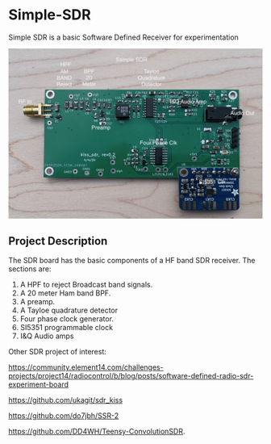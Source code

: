 # Simple-SDR
Simple SDR is a basic Software Defined Receiver for experimentation

![Robot_Front](https://github.com/jerryok826/Simple-SDR/blob/main/Pictures/simple_sdr_caption.jpeg)

## Project Description
The SDR board has the basic components of a HF band SDR receiver. The sections are:
1. A HPF to reject Broadcast band signals.
2. A 20 meter Ham band BPF.
3. A preamp.
4. A Tayloe quadrature detector
5. Four phase clock generator.
6. SI5351 programmable clock
7. I&Q Audio amps

Other SDR project of interest:

https://community.element14.com/challenges-projects/project14/radiocontrol/b/blog/posts/software-defined-radio-sdr-experiment-board

https://github.com/ukagit/sdr_kiss

https://github.com/do7jbh/SSR-2

https://github.com/DD4WH/Teensy-ConvolutionSDR.
